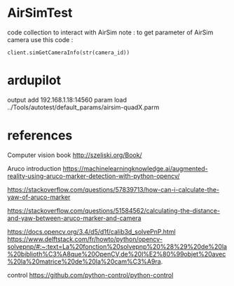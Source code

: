 # AirSimTest

code collection to interact with AirSim
note : to get parameter of AirSim camera use this code : 

```
client.simGetCameraInfo(str(camera_id))
```

# ardupilot 
output add 192.168.1.18:14560
param load ../Tools/autotest/default_params/airsim-quadX.parm

# references
Computer vision book http://szeliski.org/Book/

Aruco introduction
https://machinelearningknowledge.ai/augmented-reality-using-aruco-marker-detection-with-python-opencv/

https://stackoverflow.com/questions/57839713/how-can-i-calculate-the-yaw-of-aruco-marker

https://stackoverflow.com/questions/51584562/calculating-the-distance-and-yaw-between-aruco-marker-and-camera

https://docs.opencv.org/3.4/d5/d1f/calib3d_solvePnP.html
https://www.delftstack.com/fr/howto/python/opencv-solvepnp/#:~:text=La%20fonction%20solvepnp%20%28%29%20de%20la%20biblioth%C3%A8que%20OpenCV,de%20l%E2%80%99objet%20avec%20la%20matrice%20de%20la%20cam%C3%A9ra.

control
https://github.com/python-control/python-control

